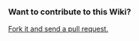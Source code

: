 ### Want to contribute to this Wiki?

[Fork it and send a pull request.](https://github.com/PrusaOwners/prusaowners)